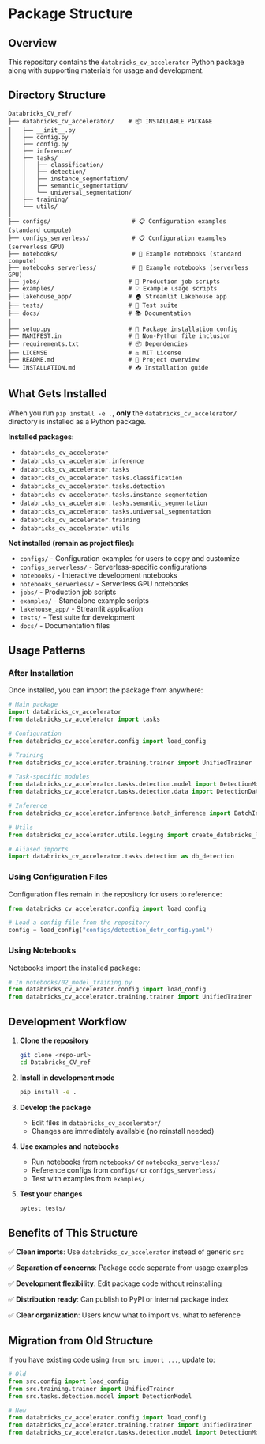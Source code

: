 # Package Structure

## Overview

This repository contains the `databricks_cv_accelerator` Python package along with supporting materials for usage and development.

## Directory Structure

```
Databricks_CV_ref/
├── databricks_cv_accelerator/    # 📦 INSTALLABLE PACKAGE
│   ├── __init__.py
│   ├── config.py
│   ├── config.py
│   ├── inference/
│   ├── tasks/
│   │   ├── classification/
│   │   ├── detection/
│   │   ├── instance_segmentation/
│   │   ├── semantic_segmentation/
│   │   └── universal_segmentation/
│   ├── training/
│   └── utils/
│
├── configs/                       # 📋 Configuration examples (standard compute)
├── configs_serverless/            # 📋 Configuration examples (serverless GPU)
├── notebooks/                     # 📓 Example notebooks (standard compute)
├── notebooks_serverless/          # 📓 Example notebooks (serverless GPU)
├── jobs/                         # 🚀 Production job scripts
├── examples/                     # 💡 Example usage scripts
├── lakehouse_app/                # 🏠 Streamlit Lakehouse app
├── tests/                        # 🧪 Test suite
├── docs/                         # 📚 Documentation
│
├── setup.py                      # 🔧 Package installation config
├── MANIFEST.in                   # 📄 Non-Python file inclusion
├── requirements.txt              # 📦 Dependencies
├── LICENSE                       # ⚖️ MIT License
├── README.md                     # 📖 Project overview
└── INSTALLATION.md               # 📥 Installation guide
```

## What Gets Installed

When you run `pip install -e .`, **only** the `databricks_cv_accelerator/` directory is installed as a Python package.

**Installed packages:**
- `databricks_cv_accelerator`
- `databricks_cv_accelerator.inference`
- `databricks_cv_accelerator.tasks`
- `databricks_cv_accelerator.tasks.classification`
- `databricks_cv_accelerator.tasks.detection`
- `databricks_cv_accelerator.tasks.instance_segmentation`
- `databricks_cv_accelerator.tasks.semantic_segmentation`
- `databricks_cv_accelerator.tasks.universal_segmentation`
- `databricks_cv_accelerator.training`
- `databricks_cv_accelerator.utils`

**Not installed (remain as project files):**
- `configs/` - Configuration examples for users to copy and customize
- `configs_serverless/` - Serverless-specific configurations
- `notebooks/` - Interactive development notebooks
- `notebooks_serverless/` - Serverless GPU notebooks
- `jobs/` - Production job scripts
- `examples/` - Standalone example scripts
- `lakehouse_app/` - Streamlit application
- `tests/` - Test suite for development
- `docs/` - Documentation files

## Usage Patterns

### After Installation

Once installed, you can import the package from anywhere:

```python
# Main package
import databricks_cv_accelerator
from databricks_cv_accelerator import tasks

# Configuration
from databricks_cv_accelerator.config import load_config

# Training
from databricks_cv_accelerator.training.trainer import UnifiedTrainer

# Task-specific modules
from databricks_cv_accelerator.tasks.detection.model import DetectionModel
from databricks_cv_accelerator.tasks.detection.data import DetectionDataModule

# Inference
from databricks_cv_accelerator.inference.batch_inference import BatchInference

# Utils
from databricks_cv_accelerator.utils.logging import create_databricks_logger

# Aliased imports
import databricks_cv_accelerator.tasks.detection as db_detection
```

### Using Configuration Files

Configuration files remain in the repository for users to reference:

```python
from databricks_cv_accelerator.config import load_config

# Load a config file from the repository
config = load_config("configs/detection_detr_config.yaml")
```

### Using Notebooks

Notebooks import the installed package:

```python
# In notebooks/02_model_training.py
from databricks_cv_accelerator.config import load_config
from databricks_cv_accelerator.training.trainer import UnifiedTrainer
```

## Development Workflow

1. **Clone the repository**
   ```bash
   git clone <repo-url>
   cd Databricks_CV_ref
   ```

2. **Install in development mode**
   ```bash
   pip install -e .
   ```

3. **Develop the package**
   - Edit files in `databricks_cv_accelerator/`
   - Changes are immediately available (no reinstall needed)

4. **Use examples and notebooks**
   - Run notebooks from `notebooks/` or `notebooks_serverless/`
   - Reference configs from `configs/` or `configs_serverless/`
   - Test with examples from `examples/`

5. **Test your changes**
   ```bash
   pytest tests/
   ```

## Benefits of This Structure

✅ **Clean imports**: Use `databricks_cv_accelerator` instead of generic `src`

✅ **Separation of concerns**: Package code separate from usage examples

✅ **Development flexibility**: Edit package code without reinstalling

✅ **Distribution ready**: Can publish to PyPI or internal package index

✅ **Clear organization**: Users know what to import vs. what to reference

## Migration from Old Structure

If you have existing code using `from src import ...`, update to:

```python
# Old
from src.config import load_config
from src.training.trainer import UnifiedTrainer
from src.tasks.detection.model import DetectionModel

# New
from databricks_cv_accelerator.config import load_config
from databricks_cv_accelerator.training.trainer import UnifiedTrainer
from databricks_cv_accelerator.tasks.detection.model import DetectionModel
```

